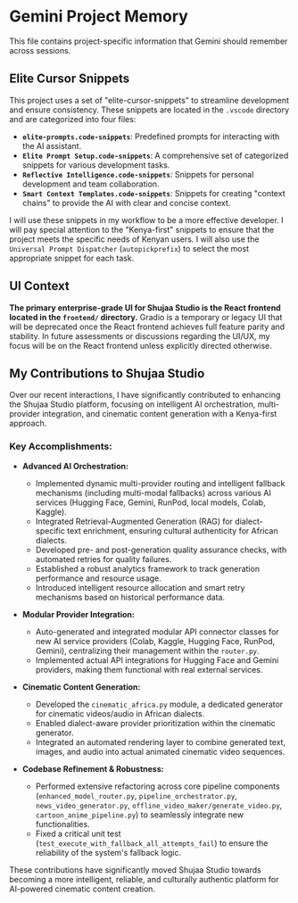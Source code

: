# Gemini Project Memory

This file contains project-specific information that Gemini should remember across sessions.

## Elite Cursor Snippets

This project uses a set of "elite-cursor-snippets" to streamline development and ensure consistency. These snippets are located in the `.vscode` directory and are categorized into four files:

*   **`elite-prompts.code-snippets`**: Predefined prompts for interacting with the AI assistant.
*   **`Elite Prompt Setup.code-snippets`**: A comprehensive set of categorized snippets for various development tasks.
*   **`Reflective Intelligence.code-snippets`**: Snippets for personal development and team collaboration.
*   **`Smart Context Templates.code-snippets`**: Snippets for creating "context chains" to provide the AI with clear and concise context.

I will use these snippets in my workflow to be a more effective developer. I will pay special attention to the "Kenya-first" snippets to ensure that the project meets the specific needs of Kenyan users. I will also use the `Universal Prompt Dispatcher` (`autopickprefix`) to select the most appropriate snippet for each task.

## UI Context

**The primary enterprise-grade UI for Shujaa Studio is the React frontend located in the `frontend/` directory.** Gradio is a temporary or legacy UI that will be deprecated once the React frontend achieves full feature parity and stability. In future assessments or discussions regarding the UI/UX, my focus will be on the React frontend unless explicitly directed otherwise.

## My Contributions to Shujaa Studio

Over our recent interactions, I have significantly contributed to enhancing the Shujaa Studio platform, focusing on intelligent AI orchestration, multi-provider integration, and cinematic content generation with a Kenya-first approach.

### Key Accomplishments:

*   **Advanced AI Orchestration:**
    *   Implemented dynamic multi-provider routing and intelligent fallback mechanisms (including multi-modal fallbacks) across various AI services (Hugging Face, Gemini, RunPod, local models, Colab, Kaggle).
    *   Integrated Retrieval-Augmented Generation (RAG) for dialect-specific text enrichment, ensuring cultural authenticity for African dialects.
    *   Developed pre- and post-generation quality assurance checks, with automated retries for quality failures.
    *   Established a robust analytics framework to track generation performance and resource usage.
    *   Introduced intelligent resource allocation and smart retry mechanisms based on historical performance data.

*   **Modular Provider Integration:**
    *   Auto-generated and integrated modular API connector classes for new AI service providers (Colab, Kaggle, Hugging Face, RunPod, Gemini), centralizing their management within the `router.py`.
    *   Implemented actual API integrations for Hugging Face and Gemini providers, making them functional with real external services.

*   **Cinematic Content Generation:**
    *   Developed the `cinematic_africa.py` module, a dedicated generator for cinematic videos/audio in African dialects.
    *   Enabled dialect-aware provider prioritization within the cinematic generator.
    *   Integrated an automated rendering layer to combine generated text, images, and audio into actual animated cinematic video sequences.

*   **Codebase Refinement & Robustness:**
    *   Performed extensive refactoring across core pipeline components (`enhanced_model_router.py`, `pipeline_orchestrator.py`, `news_video_generator.py`, `offline_video_maker/generate_video.py`, `cartoon_anime_pipeline.py`) to seamlessly integrate new functionalities.
    *   Fixed a critical unit test (`test_execute_with_fallback_all_attempts_fail`) to ensure the reliability of the system's fallback logic.

These contributions have significantly moved Shujaa Studio towards becoming a more intelligent, reliable, and culturally authentic platform for AI-powered cinematic content creation.
